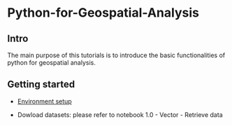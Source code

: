 # Python-for-Geospatial-Analysis

## Intro
The main purpose of this tutorials is to introduce the basic functionalities of python for geospatial analysis.
 
## Getting started
- [Environment setup](https://medium.com/python-para-an%C3%A1lise-geoespacial/configurando-ambiente-python-para-an%C3%A1lise-geoespacial-411039d9a1df)

- Dowload datasets: please refer to notebook 1.0 - Vector - Retrieve data